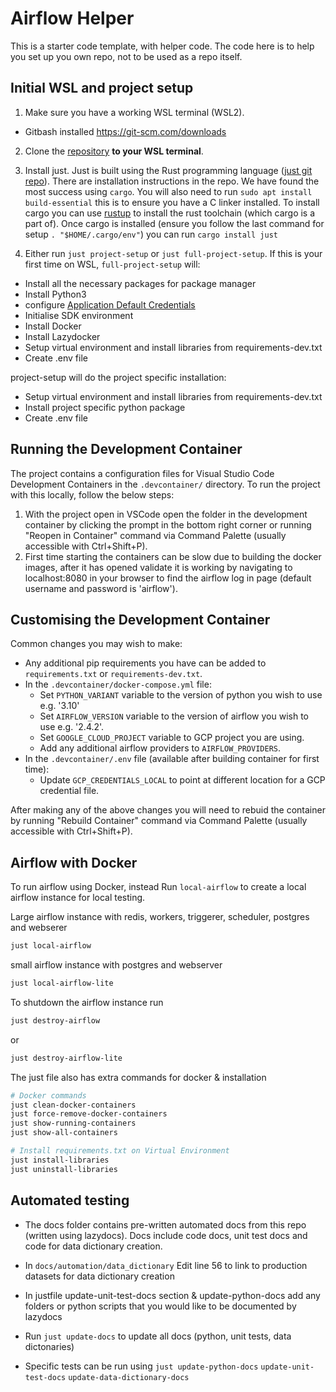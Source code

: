 # Airflow Helper

This is a starter code template, with helper code. The code here is to help you set up you own repo, not to be used as a repo itself.

## Initial WSL and project setup

1. Make sure you have a working WSL terminal (WSL2).
 * Gitbash installed https://git-scm.com/downloads

2. Clone the [repository](https://github.com/harryalexanderdunn/airflow-helper.git) **to your WSL terminal**.

3. Install just. Just is built using the Rust programming language ([just git repo](https://github.com/casey/just)).
There are installation instructions in the repo. We have found the most success using `cargo`.
You will also need to run `sudo apt install build-essential` this is to ensure you have a C linker installed.
To install cargo you can use [rustup](https://rustup.rs/) to install the rust toolchain (which cargo is a part of).
Once cargo is installed (ensure you follow the last command for setup `. "$HOME/.cargo/env"`) you can run `cargo install just`

4. Either run `just project-setup` or `just full-project-setup`. 
If this is your first time on WSL, `full-project-setup` will: 

* Install all the necessary packages for package manager
* Install Python3
* configure [Application Default Credentials](https://google-auth.readthedocs.io/en/latest/reference/google.auth.html#google.auth.default)
* Initialise SDK environment
* Install Docker
* Install Lazydocker
* Setup virtual environment and install libraries from requirements-dev.txt
* Create .env file

project-setup will do the project specific installation:

* Setup virtual environment and install libraries from requirements-dev.txt
* Install project specific python package
* Create .env file


## Running the Development Container

The project contains a configuration files for Visual Studio Code Development Containers in the `.devcontainer/` directory. To run the project with this locally, follow the below steps:

1. With the project open in VSCode open the folder in the development container by clicking the prompt in the bottom right corner or running "Reopen in Container" command via Command Palette (usually accessible with Ctrl+Shift+P).
2. First time starting the containers can be slow due to building the docker images, after it has opened validate it is working by navigating to localhost:8080 in your browser to find the airflow log in page (default username and password is 'airflow').

## Customising the Development Container

Common changes you may wish to make:

- Any additional pip requirements you have can be added to `requirements.txt` or `requirements-dev.txt`.
- In the `.devcontainer/docker-compose.yml` file:
   - Set `PYTHON_VARIANT` variable to the version of python you wish to use e.g. '3.10'
   - Set `AIRFLOW_VERSION` variable to the version of airflow you wish to use e.g. '2.4.2'.
   - Set `GOOGLE_CLOUD_PROJECT` variable to GCP project you are using.
   - Add any additional airflow providers to `AIRFLOW_PROVIDERS`.
- In the `.devcontainer/.env` file (available after building container for first time):
    - Update `GCP_CREDENTIALS_LOCAL` to point at different location for a GCP credential file.

After making any of the above changes you will need to rebuid the container by running "Rebuild Container" command via Command Palette (usually accessible with Ctrl+Shift+P).

## Airflow with Docker

To run airflow using Docker, instead Run `local-airflow` to create a local airflow instance for local testing.

Large airflow instance with redis, workers, triggerer, scheduler, postgres and webserer
```bash
just local-airflow
```
small airflow instance with postgres and webserver
```bash
just local-airflow-lite
```

To shutdown the airflow instance run
```bash
just destroy-airflow
```
or
```bash
just destroy-airflow-lite
```

The just file also has extra commands for docker & installation
```bash
# Docker commands
just clean-docker-containers
just force-remove-docker-containers
just show-running-containers
just show-all-containers

# Install requirements.txt on Virtual Environment
just install-libraries
just uninstall-libraries
```

## Automated testing

- The docs folder contains pre-written automated docs from this repo (written using lazydocs). Docs include code docs, unit test docs and code for data dictionary creation.
- In `docs/automation/data_dictionary` Edit line 56 to link to production datasets for data dictionary creation
- In justfile update-unit-test-docs section & update-python-docs add any folders or python scripts that you would like to be documented by lazydocs

- Run `just update-docs` to update all docs (python, unit tests, data dictonaries)

- Specific tests can be run using `just update-python-docs` `update-unit-test-docs` `update-data-dictionary-docs`

